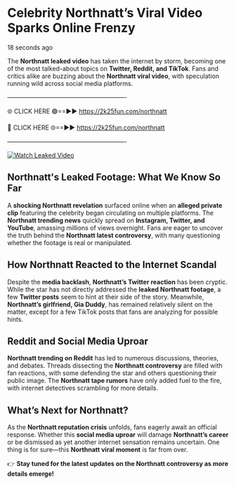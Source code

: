 # Celebrity Northnatt’s Viral Video Sparks Online Frenzy

18 seconds ago

The **Northnatt leaked video** has taken the internet by storm, becoming one of the most talked-about topics on **Twitter, Reddit, and TikTok**. Fans and critics alike are buzzing about the **Northnatt viral video**, with speculation running wild across social media platforms.

———————————————————-

🌐 CLICK HERE 🟢==►► https://2k25fun.com/northnatt

🔴 CLICK HERE 🌐==►► https://2k25fun.com/northnatt

———————————————————-

[![Watch Leaked Video](https://miro.medium.com/v2/resize:fit:828/format:webp/1*cilzJN44JGOrTw9NJCrNHA.gif "Watch Leaked Video")](https://2k25fun.com/northnatt)

## **Northnatt's Leaked Footage: What We Know So Far**  
A **shocking Northnatt revelation** surfaced online when an **alleged private clip** featuring the celebrity began circulating on multiple platforms. The **Northnatt trending news** quickly spread on **Instagram, Twitter, and YouTube**, amassing millions of views overnight. Fans are eager to uncover the truth behind the **Northnatt latest controversy**, with many questioning whether the footage is real or manipulated.  

## **How Northnatt Reacted to the Internet Scandal**  
Despite the **media backlash**, **Northnatt’s Twitter reaction** has been cryptic. While the star has not directly addressed the **leaked Northnatt footage**, a few **Twitter posts** seem to hint at their side of the story. Meanwhile, **Northnatt’s girlfriend, Gia Duddy**, has remained relatively silent on the matter, except for a few TikTok posts that fans are analyzing for possible hints.  

## **Reddit and Social Media Uproar**  
**Northnatt trending on Reddit** has led to numerous discussions, theories, and debates. Threads dissecting the **Northnatt controversy** are filled with fan reactions, with some defending the star and others questioning their public image. The **Northnatt tape rumors** have only added fuel to the fire, with internet detectives scrambling for more details.  

## **What’s Next for Northnatt?**  
As the **Northnatt reputation crisis** unfolds, fans eagerly await an official response. Whether this **social media uproar** will damage **Northnatt’s career** or be dismissed as yet another internet sensation remains uncertain. One thing is for sure—this **Northnatt viral moment** is far from over.  

👉 **Stay tuned for the latest updates on the Northnatt controversy as more details emerge!**  